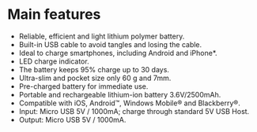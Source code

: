 # Main features
- Reliable, efficient and light lithium polymer battery.
- Built-in USB cable to avoid tangles and losing the cable.
- Ideal to charge smartphones, including Android and iPhone*.
- LED charge indicator.
- The battery keeps 95% charge up to 30 days.
- Ultra-slim and pocket size only 60 g and 7mm.
- Pre-charged battery for immediate use.
- Portable and rechargeable lithium-ion battery 3.6V/2500mAh.
- Compatible with  iOS, Android™, Windows Mobile® and Blackberry®.
- Input: Micro USB 5V / 1000mA; charge through standard 5V USB Host.
- Output: Micro USB 5V / 1000mA.
